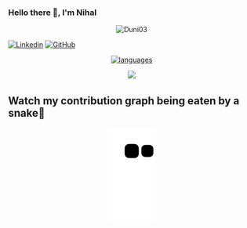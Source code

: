 ### Hello there 👋, I'm Nihal

<p align="center"> <img src="https://komarev.com/ghpvc/?username=Duni03&label=ProfileViews&color=blue&style=plastic" alt="Duni03" width="200px" height="40px" /> </p>

<!--
**Duni03/Duni03** is a ✨ _special_ ✨ repository because its `README.md` (this file) appears on your GitHub profile.

Here are some ideas to get you started:
<p align="center">
    <a href="#">
      <img src="https://img.shields.io/badge/dynamic/json?         logo=github&label=GitHub+Followers&labelColor=282c34&color=181717&query=%24.data.totalSubs&url=https%3A%2F%2Fapi.spencerwoo.com%2Fsubstats%2F%3Fsource%3Dgithub%26queryKey%Duni03&longCache=true">
</a>
</p>
-->
[![Linkedin](https://img.shields.io/badge/Duni03-blue?style=flat-square&logo=Linkedin&logoColor=white&link=https://www.linkedin.com/in/vDuni03/)](https://www.linkedin.com/in/nihald03)
[![GitHub](https://img.shields.io/github/followers/Duni03?label=follow&style=social)](https://github.com/Duni03)

<!--![Duni03's github stats](https://github-readme-stats.vercel.app/api?username=Duni03&show_icons=true&theme=cobalt&custom_title=Duni03's-GitHub-Stats)-->

<!--![Top Langs](https://github-readme-stats.vercel.app/api/top-langs/?username=Duni03&layout=compact&langs_count=7)-->

<a align="center" href=#>
    <p align="center">
    <img src="https://github-readme-stats.vercel.app/api/top-langs/?username=Duni03&layout=compact&theme=tokyonight" alt="languages" height="165">
    </p>
</a>

<a href="https://github.com/Duni03">
    <p align="center">
        <img src="https://github-profile-trophy.vercel.app/?username=Duni03&column=7&theme=onedark"/>
    </p>
</a>

## Watch my contribution graph being eaten by a snake🐍

<p align="center">
  <img src="https://github.com/Duni03/Duni03/raw/output/github-contribution-grid-snake.svg" alt="snake"></center>
</p>
